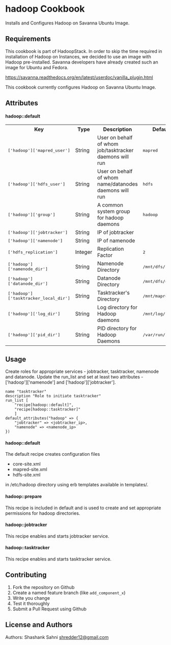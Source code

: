 hadoop Cookbook
===============

Installs and Configures Hadoop on Savanna Ubuntu Image.

Requirements
------------

This cookbook is part of HadoopStack. In order to skip the time required in installation of Hadoop on Instances, we decided to use an image with Hadoop pre-installed. Savanna developers have already created such an image for Ubuntu and Fedora.

https://savanna.readthedocs.org/en/latest/userdoc/vanilla_plugin.html

This cookbook currently configures Hadoop on Savanna Ubuntu Image.

Attributes
----------
#### hadoop::default
<table>
  <tr>
    <th>Key</th>
    <th>Type</th>
    <th>Description</th>
    <th>Default</th>
  </tr>
  <tr>
    <td><tt>['hadoop']['mapred_user']</tt></td>
    <td>String</td>
    <td>User on behalf of whom job/tasktracker daemons will run</td>
    <td><tt>mapred</tt></td>
  </tr>
  <tr>
    <td><tt>['hadoop']['hdfs_user']</tt></td>
    <td>String</td>
    <td>User on behalf of whom name/datanodes daemons will run</td>
    <td><tt>hdfs</tt></td>
  </tr>
  <tr>
    <td><tt>['hadoop']['group']</tt></td>
    <td>String</td>
    <td>A common system group for hadoop daemons</td>
    <td><tt>hadoop</tt></td>
  </tr>
  <tr>
    <td><tt>['hadoop']['jobtracker']</tt></td>
    <td>String</td>
    <td>IP of jobtracker</td>
    <td><tt></tt></td>
  </tr>
  <tr>
    <td><tt>['hadoop']['namenode']</tt></td>
    <td>String</td>
    <td>IP of namenode</td>
    <td><tt></tt></td>
  </tr>
  <tr>
    <td><tt>['hdfs_replication']</tt></td>
    <td>Integer</td>
    <td>Replication Factor</td>
    <td><tt>2</tt></td>
  </tr>
  <tr>
    <td><tt>['hadoop']['namenode_dir']</tt></td>
    <td>String</td>
    <td>Namenode Directory</td>
    <td><tt>/mnt/dfs/nn</tt></td>
  </tr>
  <tr>
    <td><tt>['hadoop']['datanode_dir']</tt></td>
    <td>String</td>
    <td>Datanode Directory</td>
    <td><tt>/mnt/dfs/dn</tt></td>
  </tr>
  <tr>
    <td><tt>['hadoop']['tasktracker_local_dir']</tt></td>
    <td>String</td>
    <td>Tasktracker's Directory</td>
    <td><tt>/mnt/mapred/tt</tt></td>
  </tr>
  <tr>
    <td><tt>['hadoop']['log_dir']</tt></td>
    <td>String</td>
    <td>Log directory for Hadoop daemons</td>
    <td><tt>/mnt/log/hadoop</tt></td>
  </tr>
  <tr>
    <td><tt>['hadoop']['pid_dir']</tt></td>
    <td>String</td>
    <td>PID directory for Hadoop Daemons</td>
    <td><tt>/var/run/hadoop</tt></td>
  </tr>
</table>

Usage
-----
Create roles for appropriate services - jobtracker, tasktracker, namenode and datanode. Update the run_list and set at least two attributes - ['hadoop']['namenode'] and ['hadoop']['jobtracker'].

```
name "tasktracker"
description "Role to initiate tasktracker"
run_list [
    "recipe[hadoop::default]",
    "recipe[hadoop::tasktracker]"
    ]
default_attributes("hadoop" => {
    "jobtracker" => <jobtracker_ip>,
    "namenode" => <namenode_ip>
})
```

#### hadoop::default

The default recipe creates configuration files

* core-site.xml
* mapred-site.xml
* hdfs-site.xml

in /etc/hadoop directory using erb templates available in templates/.

#### hadoop::prepare

This recipe is included in default and is used to create and set appropriate permissions for hadoop directories.

#### hadoop::jobtracker

This recipe enables and starts jobtracker service.

#### hadoop::tasktracker

This recipe enables and starts tasktracker service.

Contributing
------------

1. Fork the repository on Github
2. Create a named feature branch (like `add_component_x`)
3. Write you change
4. Test it thoroughly
6. Submit a Pull Request using Github

License and Authors
-------------------
Authors: Shashank Sahni <shredder12@gmail.com>